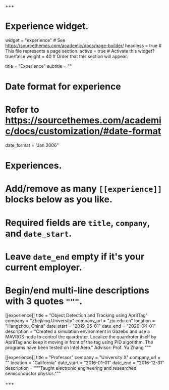 +++
# Experience widget.
widget = "experience"  # See https://sourcethemes.com/academic/docs/page-builder/
headless = true  # This file represents a page section.
active = true  # Activate this widget? true/false
weight = 40  # Order that this section will appear.

title = "Experience"
subtitle = ""

# Date format for experience
#   Refer to https://sourcethemes.com/academic/docs/customization/#date-format
date_format = "Jan 2006"

# Experiences.
#   Add/remove as many `[[experience]]` blocks below as you like.
#   Required fields are `title`, `company`, and `date_start`.
#   Leave `date_end` empty if it's your current employer.
#   Begin/end multi-line descriptions with 3 quotes `"""`.
[[experience]]
  title = "Object Detection and Tracking using AprilTag"
  company = "Zhejiang University"
  company_url = "zju.edu.cn"
  location = "Hangzhou, China"
  date_start = "2019-05-01"
  date_end = "2020-04-01"
  description = "Created a simulation environment in Gazebo and use a MAVROS node to control the quardroter. Localize the quardroter itself by AprilTag and keep it moving in front of the tag using PID algorithm. The programs have been tested on Intel Aero."
  Advisor: Prof. Yu Zhang
  """

[[experience]]
  title = "Professor"
  company = "University X"
  company_url = ""
  location = "California"
  date_start = "2016-01-01"
  date_end = "2016-12-31"
  description = """Taught electronic engineering and researched semiconductor physics."""

+++
